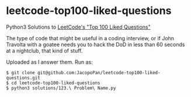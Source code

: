 # leetcode-top100-liked-questions
Python3 Solutions to [LeetCode's "Top 100 Liked Questions"](https://leetcode.com/problem-list/79h8rn6/)

The type of code that might be useful in a coding interview, or if John Travolta with a goatee needs you to hack the DoD in less than 60 seconds at a nightclub, that kind of stuff.

Uploaded as I answer them. Run as:
```
$ git clone git@github.com:JacopoPan/leetcode-top100-liked-questions.git
$ cd leetcode-top100-liked-questions
$ python3 solutions/123.\ Problem\ Name.py
```
